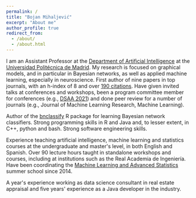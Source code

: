 ```yaml
---
permalink: /
title: "Bojan Mihaljević"
excerpt: "About me"
author_profile: true
redirect_from: 
  - /about/
  - /about.html
---
```


I am an Assistant Professor at the [Department of Artificial Intelligence](https://dia.fi.upm.es/) at the [Universidad Politécnica de Madrid](https://www.upm.es/). My research is focused on graphical models, and in particular in Bayesian networks, as well as applied machine learning, especially in neuroscience. First author of nine papers in top journals, with an h-index of 8 and over [190 citations](https://scholar.google.es/citations?user=o1ZNZlMAAAAJ&hl=es). Have given invited talks at conferences and workshops, been a program committee member for conferences (e.g., [DSAA 2021](https://dsaa2021.dcc.fc.up.pt/)) and done peer review for a number of journals (e.g., Journal of Machine Learning Research, Machine Learning).

Author of the [bnclassify](https://cran.r-project.org/web/packages/bnclassify/index.html) R package for learning Bayesian network classifiers. Strong programming skills in R and Java and, to lesser extent, in C++, python and bash. Strong software engineering skills.

Experience teaching artificial intelligence, machine learning and statistics courses at the undergraduate and master's level, in both English and Spanish. Over 90 lecture hours taught in standalone workshops and courses, including at institutions such as the Real Academia de Ingenierı́a. Have been coordinating the [Machine Learning and Advanced Statistics](http://dia.fi.upm.es/es/MLAS) summer school since 2014. 

A year's experience working as data science consultant in real estate appraisal and five years' experience as a Java developer in the industry.

